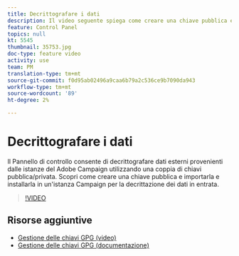 ```yaml
---
title: Decrittografare i dati
description: Il video seguente spiega come creare una chiave pubblica e importarla e installarla in un'istanza Campaign per la decrittazione dei dati.
feature: Control Panel
topics: null
kt: 5545
thumbnail: 35753.jpg
doc-type: feature video
activity: use
team: PM
translation-type: tm+mt
source-git-commit: f0d95ab02496a9caa6b79a2c536ce9b7090da943
workflow-type: tm+mt
source-wordcount: '89'
ht-degree: 2%

---
```



# Decrittografare i dati

Il Pannello di controllo consente di decrittografare dati esterni provenienti dalle istanze del Adobe Campaign  utilizzando una coppia di chiavi pubblica/privata.
Scopri come creare una chiave pubblica e importarla e installarla in un&#39;istanza Campaign per la decrittazione dei dati in entrata.

>[!VIDEO](https://video.tv.adobe.com/v/35753?quality=12)

## Risorse aggiuntive

* [Gestione delle chiavi GPG (video)](./gpg-key-management-overview.md)
* [Gestione delle chiavi GPG (documentazione)](https://docs.adobe.com/content/help/en/control-panel/using/instances-settings/gpg-keys-management.html)

